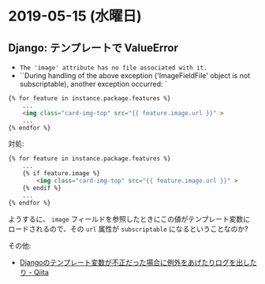# 2019-05-15 (水曜日)

## Django: テンプレートで ValueError

- `The 'image' attribute has no file associated with it.`
- ``During handling of the above exception ('ImageFieldFile' object is not subscriptable), another exception occurred: `

~~~html
{% for feature in instance.package.features %}
    ...
    <img class="card-img-top" src="{{ feature.image.url }}" >
    ...
{% endfor %}
~~~

対処:

~~~html
{% for feature in instance.package.features %}
    ...
    {% if feature.image %}
        <img class="card-img-top" src="{{ feature.image.url }}" >
    {% endif %}
    ...
{% endfor %}
~~~

ようするに、 `image` フィールドを参照したときにこの値がテンプレート変数にロードされるので、その `url` 属性が `subscriptable` になるということなのか?


その他:

- [Djangoのテンプレート変数が不正だった場合に例外をあげたりログを出したり - Qiita](https://qiita.com/sakamossan/items/a55fd72fab8a1db123df)
